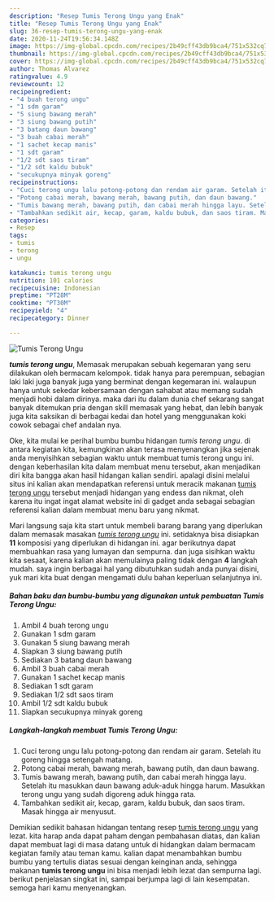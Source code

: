 ```yaml
---
description: "Resep Tumis Terong Ungu yang Enak"
title: "Resep Tumis Terong Ungu yang Enak"
slug: 36-resep-tumis-terong-ungu-yang-enak
date: 2020-11-24T19:56:34.148Z
image: https://img-global.cpcdn.com/recipes/2b49cff43db9bca4/751x532cq70/tumis-terong-ungu-foto-resep-utama.jpg
thumbnail: https://img-global.cpcdn.com/recipes/2b49cff43db9bca4/751x532cq70/tumis-terong-ungu-foto-resep-utama.jpg
cover: https://img-global.cpcdn.com/recipes/2b49cff43db9bca4/751x532cq70/tumis-terong-ungu-foto-resep-utama.jpg
author: Thomas Alvarez
ratingvalue: 4.9
reviewcount: 12
recipeingredient:
- "4 buah terong ungu"
- "1 sdm garam"
- "5 siung bawang merah"
- "3 siung bawang putih"
- "3 batang daun bawang"
- "3 buah cabai merah"
- "1 sachet kecap manis"
- "1 sdt garam"
- "1/2 sdt saos tiram"
- "1/2 sdt kaldu bubuk"
- "secukupnya minyak goreng"
recipeinstructions:
- "Cuci terong ungu lalu potong-potong dan rendam air garam. Setelah itu goreng hingga setengah matang."
- "Potong cabai merah, bawang merah, bawang putih, dan daun bawang."
- "Tumis bawang merah, bawang putih, dan cabai merah hingga layu. Setelah itu masukkan daun bawang aduk-aduk hingga harum. Masukkan terong ungu yang sudah digoreng aduk hingga rata."
- "Tambahkan sedikit air, kecap, garam, kaldu bubuk, dan saos tiram. Masak hingga air menyusut."
categories:
- Resep
tags:
- tumis
- terong
- ungu

katakunci: tumis terong ungu 
nutrition: 101 calories
recipecuisine: Indonesian
preptime: "PT28M"
cooktime: "PT30M"
recipeyield: "4"
recipecategory: Dinner

---
```



![Tumis Terong Ungu](https://img-global.cpcdn.com/recipes/2b49cff43db9bca4/751x532cq70/tumis-terong-ungu-foto-resep-utama.jpg)

<b><i>tumis terong ungu</i></b>, Memasak merupakan sebuah kegemaran yang seru dilakukan oleh bermacam kelompok. tidak hanya para perempuan, sebagian laki laki juga banyak juga yang berminat dengan kegemaran ini. walaupun hanya untuk sekedar kebersamaan dengan sahabat atau memang sudah menjadi hobi dalam dirinya. maka dari itu dalam dunia chef sekarang sangat banyak ditemukan pria dengan skill memasak yang hebat, dan lebih banyak juga kita saksikan di berbagai kedai dan hotel yang menggunakan koki cowok sebagai chef andalan nya.

Oke, kita mulai ke perihal bumbu bumbu hidangan <i>tumis terong ungu</i>. di antara kegiatan kita, kemungkinan akan terasa menyenangkan jika sejenak anda menyisihkan sebagian waktu untuk membuat tumis terong ungu ini. dengan keberhasilan kita dalam membuat menu tersebut, akan menjadikan diri kita bangga akan hasil hidangan kalian sendiri. apalagi disini melalui situs ini kalian akan mendapatkan referensi untuk meracik makanan <u>tumis terong ungu</u> tersebut menjadi hidangan yang endess dan nikmat, oleh karena itu ingat ingat alamat website ini di gadget anda sebagai sebagian referensi kalian dalam membuat menu baru yang nikmat.




Mari langsung saja kita start untuk membeli barang barang yang diperlukan dalam memasak masakan <u><i>tumis terong ungu</i></u> ini. setidaknya bisa disiapkan <b>11</b> komposisi yang diperlukan di hidangan ini. agar berikutnya dapat membuahkan rasa yang lumayan dan sempurna. dan juga sisihkan waktu kita sesaat, karena kalian akan memulainya paling tidak dengan <b>4</b> langkah mudah. saya ingin berbagai hal yang dibutuhkan sudah anda punyai disini, yuk mari kita buat dengan mengamati dulu bahan keperluan selanjutnya ini.

<!--inarticleads1-->

##### Bahan baku dan bumbu-bumbu yang digunakan untuk pembuatan Tumis Terong Ungu:

1. Ambil 4 buah terong ungu
1. Gunakan 1 sdm garam
1. Gunakan 5 siung bawang merah
1. Siapkan 3 siung bawang putih
1. Sediakan 3 batang daun bawang
1. Ambil 3 buah cabai merah
1. Gunakan 1 sachet kecap manis
1. Sediakan 1 sdt garam
1. Sediakan 1/2 sdt saos tiram
1. Ambil 1/2 sdt kaldu bubuk
1. Siapkan secukupnya minyak goreng




<!--inarticleads2-->

##### Langkah-langkah membuat Tumis Terong Ungu:

1. Cuci terong ungu lalu potong-potong dan rendam air garam. Setelah itu goreng hingga setengah matang.
1. Potong cabai merah, bawang merah, bawang putih, dan daun bawang.
1. Tumis bawang merah, bawang putih, dan cabai merah hingga layu. Setelah itu masukkan daun bawang aduk-aduk hingga harum. Masukkan terong ungu yang sudah digoreng aduk hingga rata.
1. Tambahkan sedikit air, kecap, garam, kaldu bubuk, dan saos tiram. Masak hingga air menyusut.




Demikian sedikit bahasan hidangan tentang resep <u>tumis terong ungu</u> yang lezat. kita harap anda dapat paham dengan pembahasan diatas, dan kalian dapat membuat lagi di masa datang untuk di hidangkan dalam bermacam kegiatan family atau teman kamu. kalian dapat menambahkan bumbu bumbu yang tertulis diatas sesuai dengan keinginan anda, sehingga makanan <b>tumis terong ungu</b> ini bisa menjadi lebih lezat dan sempurna lagi. berikut penjelasan singkat ini, sampai berjumpa lagi di lain kesempatan. semoga hari kamu menyenangkan.
